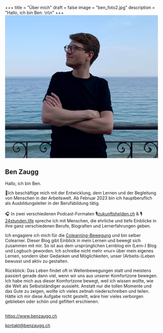 +++
title = "Über mich"
draft = false
image = "ben_foto2.jpg"
description = "Hallo, ich bin Ben. \n\n"
+++
![](ben_foto2.jpg)

## Ben Zaugg

Hallo, ich bin Ben. 

🌱Ich beschäftige mich mit der Entwicklung, dem Lernen und der Begleitung von Menschen in der Arbeitswelt. Ab Februar 2023 bin ich hauptberuflich als Ausbildungsleiter in der Berufsbildung tätig. \
\
🎧 In zwei verschiedenen Podcast-Formaten 🎙️[zukunftshelden.ch](https://www.zukunftshelden.ch) & 🎙️[24stunden.life](https://www.24stunden.life) spreche ich mit Menschen, die ehrliche und tiefe Einblicke in ihre ganz verschiedenen Berufe, Biografien und Lernerfahrungen geben.

Ich engagiere ich mich für die [Colearning-Bewegung](https://www.colearning.org/) und bin selber Colearner. Dieser Blog gibt Einblick in mein Lernen und bewegt sich zusammen mit mir. So ist aus dem ursprünglichen Lernblog ein (Lern-) Blog und Logbuch geworden. Ich schreibe nicht mehr «nur» über mein eigenes Lernen, sondern über Gedanken und Möglichkeiten, unser (Arbeits-)Leben bewusst und aktiv zu gestalten.  

Rückblick: Das Leben findet oft in Wellenbewegungen statt und meistens passiert gerade dann viel, wenn wir uns aus unserer Komfortzone bewegen. Ich habe mich aus dieser Komfortzone bewegt, weil ich wissen wollte, wie die Welt als Selbstständiger aussieht. Anstatt nur die tollen Momente und das Gute zu zeigen, wollte ich vieles zeitnah niederschreiben und teilen. Hätte ich mir diese Aufgabe nicht gestellt, wäre hier vieles verborgen geblieben oder schön und gefiltert erschienen. 

\
<https://www.benzaugg.ch>

kontakt@benzaugg.ch

[](https://www.benzaugg.ch)